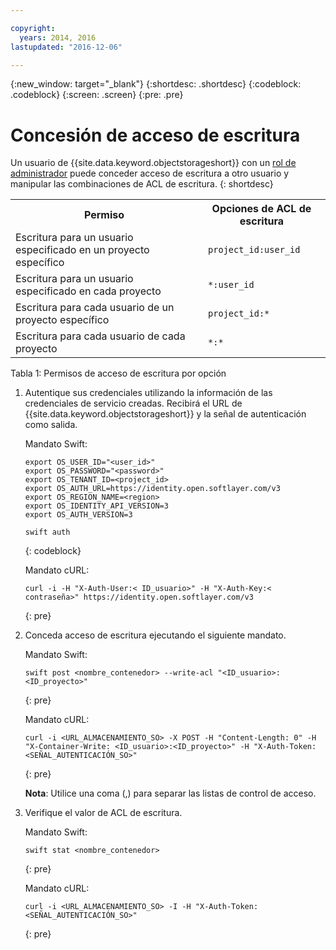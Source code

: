 ```yaml
---

copyright:
  years: 2014, 2016
lastupdated: "2016-12-06"

---
```

{:new_window: target="_blank"}
{:shortdesc: .shortdesc}
{:codeblock: .codeblock}
{:screen: .screen}
{:pre: .pre}


# Concesión de acceso de escritura

Un usuario de {{site.data.keyword.objectstorageshort}} con un [rol de administrador](/docs/services/ObjectStorage/os_access_types.html) puede conceder acceso de escritura a otro usuario y manipular las combinaciones de ACL de escritura.
{: shortdesc}

<table>
  <tr>
    <th> Permiso </th>
    <th> Opciones de ACL de escritura </th>
  </tr>
  <tr>
    <td> Escritura para un usuario especificado en un proyecto específico </td>
    <td> <code> project_id:user_id </code> </td>
  </tr>
  <tr>
    <td> Escritura para un usuario especificado en cada proyecto </td>
    <td> <code> &#42;:user_id </code> </td>
  </tr>
  <tr>
    <td> Escritura para cada usuario de un proyecto específico </td>
    <td>  <code> project_id:&#42; </code> </td>
  </tr>
  <tr>
    <td> Escritura para cada usuario de cada proyecto </td>
    <td>  <code> &#42;:&#42; </code> </td>
  </tr>
</table>

Tabla 1: Permisos de acceso de escritura por opción



1. Autentique sus credenciales utilizando la información de las credenciales de servicio creadas.  Recibirá el URL de {{site.data.keyword.objectstorageshort}} y la señal de autenticación como salida.

    Mandato Swift:

    ```
    export OS_USER_ID="<user_id>"
    export OS_PASSWORD="<password>"
    export OS_TENANT_ID=<project_id>
    export OS_AUTH_URL=https://identity.open.softlayer.com/v3
    export OS_REGION_NAME=<region>
    export OS_IDENTITY_API_VERSION=3
    export OS_AUTH_VERSION=3

    swift auth
    ```
    {: codeblock}

    Mandato cURL:

    ```
    curl -i -H "X-Auth-User:< ID_usuario>" -H "X-Auth-Key:< contraseña>" https://identity.open.softlayer.com/v3
    ```
    {: pre}

2. Conceda acceso de escritura ejecutando el siguiente mandato.

    Mandato Swift:

    ```
    swift post <nombre_contenedor> --write-acl "<ID_usuario>:<ID_proyecto>"
    ```
    {: pre}

    Mandato cURL:

    ```
    curl -i <URL_ALMACENAMIENTO_SO> -X POST -H "Content-Length: 0" -H "X-Container-Write: <ID_usuario>:<ID_proyecto>" -H "X-Auth-Token: <SEÑAL_AUTENTICACIÓN_SO>"
    ```
    {: pre}

    **Nota**: Utilice una coma (,) para separar las listas de control de acceso.

3. Verifique el valor de ACL de escritura.

    Mandato Swift:

    ```
    swift stat <nombre_contenedor>
    ```
    {: pre}

    Mandato cURL:

    ```
    curl -i <URL_ALMACENAMIENTO_SO> -I -H "X-Auth-Token:<SEÑAL_AUTENTICACIÓN_SO>"
    ```
    {: pre}
